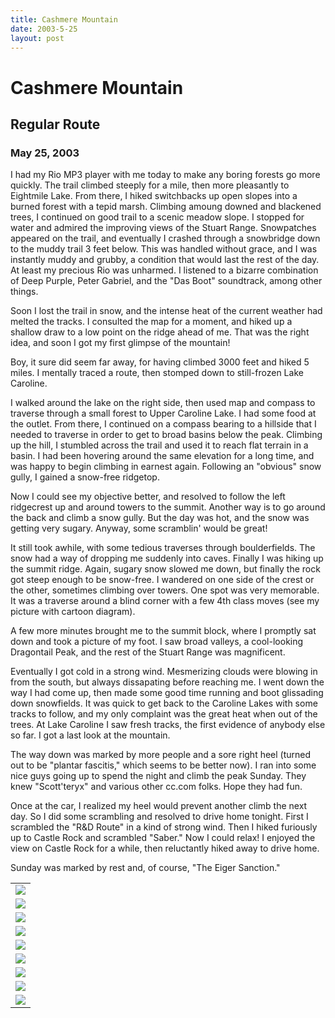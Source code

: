 ```yaml
---
title: Cashmere Mountain
date: 2003-5-25
layout: post
---
```


<h1>Cashmere Mountain</h1>
<h2>Regular Route</h2>
<h3>May 25, 2003</h3>

I had my Rio MP3 player with me today to make any boring forests go more quickly.
The trail climbed steeply for a mile, then more pleasantly to Eightmile Lake.
From there, I hiked switchbacks up open slopes into a burned forest with
a tepid marsh. Climbing amoung downed and blackened trees, I continued on
good trail to a scenic meadow slope. I stopped for water and admired the improving
views of the Stuart Range. Snowpatches appeared on the trail, and eventually I
crashed through a snowbridge down to the muddy trail 3 feet below. This was
handled without grace, and I was instantly muddy and grubby, a condition that
would last the rest of the day. At least my precious Rio was unharmed. I listened
to a bizarre combination of Deep Purple, Peter Gabriel, and the "Das Boot" soundtrack,
among other things.


Soon I lost the trail in snow, and the intense heat of the current weather had melted
the tracks. I consulted the map for a moment, and hiked up a shallow draw to a low point
on the ridge ahead of me. That was the right idea, and soon I got my first glimpse
of the mountain!


Boy, it sure did seem far away, for having climbed 3000 feet and hiked 5 miles.
I mentally traced a route, then stomped down to still-frozen Lake Caroline.


I walked around the lake on the right side, then used map and compass to traverse
through a small forest to Upper Caroline Lake. I had some food at the outlet.
From there, I continued on a compass bearing to a hillside that I needed to traverse
in order to get to broad basins below the peak. Climbing up the hill, I stumbled
across the trail and used it to reach flat terrain in a basin. I had been hovering
around the same elevation for a long time, and was happy to begin climbing 
in earnest again. Following an "obvious" snow gully, I gained a snow-free ridgetop.


Now I could see my objective better, and resolved to follow the left ridgecrest
up and around towers to the summit. Another way is to go around the back and climb
a snow gully. But the day was hot, and the snow was getting very sugary. Anyway,
some scramblin' would be great!


It still took awhile, with some tedious traverses through boulderfields. The
snow had a way of dropping me suddenly into caves. Finally I was hiking up the
summit ridge. Again, sugary snow slowed me down, but finally the rock got steep
enough to be snow-free. I wandered on one side of the crest or the other, sometimes
climbing over towers. One spot was very memorable. It was a traverse around a blind
corner with a few 4th class moves (see my picture with cartoon diagram).


A few more minutes brought me to the summit block, where I promptly sat down and
took a picture of my foot. I saw broad valleys, a cool-looking Dragontail
Peak, and the rest of the Stuart Range was magnificent.



Eventually I got cold in a strong wind. Mesmerizing clouds were blowing in from the
south, but always dissapating before reaching me. I went down the way I had come
up, then made some good time running and boot glissading down snowfields. It was
quick to get back to the Caroline Lakes with some tracks to follow, and my only
complaint was the great heat when out of the trees. At Lake Caroline I saw fresh
tracks, the first evidence of anybody else so far. I got a last look 
at the mountain.


The way down was marked by more people and a sore right heel (turned out to be
"plantar fascitis," which seems to be better now). I ran into some nice guys
going up to spend the night and climb the peak Sunday. They knew "Scott'teryx"
and various other cc.com folks. Hope they had fun.


Once at the car, I realized my heel would prevent another climb the next day.
So I did some scrambling and resolved to drive home tonight. First I scrambled
the "R&D Route" in a kind of strong wind. Then I hiked furiously up to
Castle Rock and scrambled "Saber." Now I could relax! I enjoyed the view on
Castle Rock for a while, then reluctantly hiked away to drive home.


Sunday was marked by rest and, of course, "The Eiger Sanction."




</td>

<td width="30%" valign=top>
<table>
<tr><td>
<a href="images/waystogo.jpg"><img src="images/waystogo.jpg"></a><br>
<i></i>
</td></tr>
<tr><td>
<a href="images/goodhike.jpg"><img src="images/goodhike.jpg"></a><br>
<i></i>
</td></tr>
<tr><td>
<a href="images/closerlook.jpg"><img src="images/closerlook.jpg"></a><br>
<i></i>
</td></tr>
<tr><td>
<a href="images/funtraverse.jpg"><img src="images/funtraverse.jpg"></a><br>
<i></i>
</td></tr>
<tr><td>
<a href="images/footnsummit.jpg"><img src="images/footnsummit.jpg"></a><br>
<i></i>
</td></tr>
<tr><td>
<a href="images/broadvalleys.jpg"><img src="images/broadvalleys.jpg"></a><br>
<i></i>
</td></tr>
<tr><td>
<a href="images/colchuckarea.jpg"><img src="images/colchuckarea.jpg"></a><br>
<i></i>
</td></tr>
<tr><td>
<a href="images/stuartrange.jpg"><img src="images/stuartrange.jpg"></a><br>
<i></i>
</td></tr>
<tr><td>
<a href="images/fromlake.jpg"><img src="images/fromlake.jpg"></a><br>
<i></i>
</td></tr>
</table>


